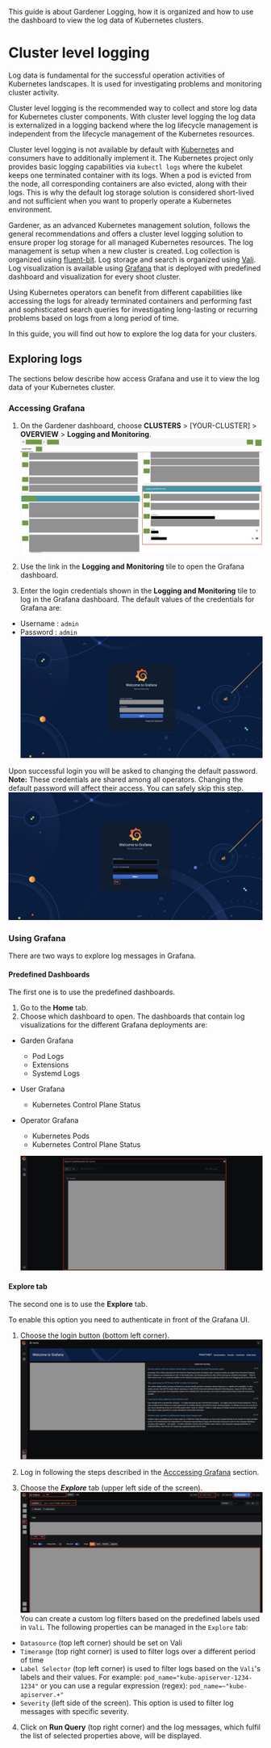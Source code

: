 This guide is about Gardener Logging, how it is organized and how to use the dashboard to view the log data of Kubernetes clusters.

# Cluster level logging
Log data is fundamental for the successful operation activities of Kubernetes landscapes. It is used for investigating problems and monitoring cluster activity.

Cluster level logging is the recommended way to collect and store log data for Kubernetes cluster components. With cluster level logging the log data is externalized
in a logging backend where the log lifecycle management is independent from the lifecycle management of the Kubernetes resources.

Cluster level logging is not available by default with [Kubernetes](https://kubernetes.io/docs/concepts/cluster-administration/logging/#cluster-level-logging-architectures) and consumers have to additionally implement it.
The Kubernetes project only provides basic logging capabilities via `kubectl logs` where the kubelet keeps one terminated container with its logs.
When a pod is evicted from the node, all corresponding containers are also evicted, along with their logs.
This is why the default log storage solution is considered short-lived and not sufficient when you want to properly operate a Kubernetes environment.

Gardener, as an advanced Kubernetes management solution, follows the general recommendations and offers a cluster level logging solution to ensure proper log storage for all managed Kubernetes resources.
The log management is setup when a new cluster is created.
Log collection is organized using [fluent-bit](https://fluentbit.io).
Log storage and search is organized using [Vali](https://grafana.com/oss/vali).
Log visualization is available using [Grafana](https://grafana.com/grafana) that is deployed with predefined dashboard and visualization for every shoot cluster.


Using Kubernetes operators can benefit from different capabilities like accessing the logs for
already terminated containers and performing fast and sophisticated search queries for investigating long-lasting or recurring problems based on logs from a long period of time.

In this guide, you will find out how to explore the log data for your clusters.

## Exploring logs

The sections below describe how access Grafana and use it to view the log data of your Kubernetes cluster.

### Accessing Grafana
1. On the Gardener dashboard, choose **CLUSTERS** > [YOUR-CLUSTER] > **OVERVIEW** > **Logging and Monitoring**.
![Navigate to Logging and Monitoring Tile](images/gardener-dashboard-logging.png)

2. Use the link in the **Logging and Monitoring** tile to open the Grafana dashboard.
3. Enter the login credentials shown in the **Logging and Monitoring** tile to log in the Grafana dashboard.
The default values of the credentials for Grafana are:
- Username : `admin`
- Password : `admin`
![Login Screen](images/login-credentials.png)

Upon successful login you will be asked to changing the default password.
**Note:** These credentials are shared among all operators. Changing the default password will affect their access. You can safely skip this step.
![Button to Skip Password Change](images/skip-password-change.png)

### Using Grafana

There are two ways to explore log messages in Grafana.

#### Predefined Dashboards
The first one is to use the predefined dashboards.
1. Go to the **Home** tab.
2. Choose which dashboard to open.
The dashboards that contain log visualizations for the different Grafana deployments are:

  * Garden Grafana
    * Pod Logs
    * Extensions
    * Systemd Logs
  * User Grafana
    * Kubernetes Control Plane Status
  * Operator Grafana
    * Kubernetes Pods
    * Kubernetes Control Plane Status

    ![Dashboard Navigator](images/dashboards.png)

#### Explore tab
The second one is to use the **Explore** tab.

To enable this option you need to authenticate in front of the Grafana UI.
1. Choose the login button (bottom left corner).
![Login Button on Grafana Home Screen](images/login-button.png)

2. Log in following the steps described in the [Acccessing Grafana](#accessing-grafana) section.
3. Choose the ***Explore*** tab (upper left side of the screen).
![Grafana Explore Tab](images/explore-logs.png)
You can create a custom log filters based on the predefined labels used in `Vali`.
The following properties can be managed in the `Explore` tab:
- `Datasource` (top left corner) should be set on Vali
- `Timerange` (top right corner) is used to filter logs over a different period of time
- `Label Selector` (top left corner) is used to filter logs based on the `Vali`'s labels and their values.
For example:
`pod_name="kube-apiserver-1234-1234"` or you can use a regular expression (regex): `pod_name=~"kube-apiserver.+"`
- `Severity` (left side of the screen). This option is used to filter log messages with specific severity.

4. Click on **Run Query** (top right corner) and the log messages, which fulfil the list of selected properties above, will be displayed.
